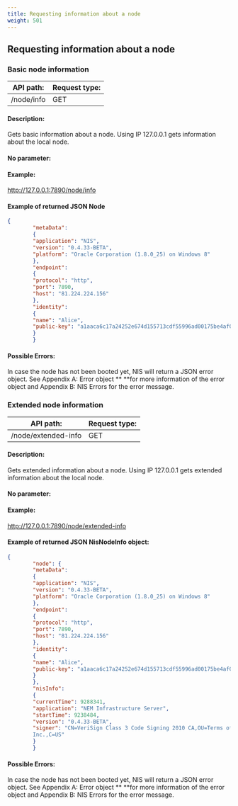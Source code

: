```yaml
---
title: Requesting information about a node
weight: 501
---
```


 
## Requesting information about a node 
### Basic node information 
| API path: | Request type:  |
|------|------|
| /node/info | GET|

 
#### Description: 
Gets basic information about a node. Using IP 127.0.0.1 gets information about the local node.

 
#### No parameter: 
#### Example: 
http://127.0.0.1:7890/node/info

 
#### Example of returned JSON Node 
```json
{
        "metaData":
        {
        "application": "NIS",
        "version": "0.4.33-BETA",
        "platform": "Oracle Corporation (1.8.0_25) on Windows 8"
        },
        "endpoint":
        {
        "protocol": "http",
        "port": 7890,
        "host": "81.224.224.156"
        },
        "identity":
        {
        "name": "Alice",
        "public-key": "a1aaca6c17a24252e674d155713cdf55996ad00175be4af02a20c67b59f9fe8a"
        }
        }
``` 
#### Possible Errors: 
In case the node has not been booted yet, NIS will return a JSON error object. See Appendix A: Error object ** **for more information of the error object and Appendix B: NIS Errors for the error message. 

 
### Extended node information 
| API path: | Request type:  |
|------|------|
| /node/extended-info | GET|

 
#### Description: 
Gets extended information about a node. Using IP 127.0.0.1 gets extended information about the local node.

 
#### No parameter: 
#### Example: 
http://127.0.0.1:7890/node/extended-info

 
#### Example of returned JSON NisNodeInfo object: 
```json
{
        "node": {
        "metaData":
        {
        "application": "NIS",
        "version": "0.4.33-BETA",
        "platform": "Oracle Corporation (1.8.0_25) on Windows 8"
        },
        "endpoint":
        {
        "protocol": "http",
        "port": 7890,
        "host": "81.224.224.156"
        },
        "identity":
        {
        "name": "Alice",
        "public-key": "a1aaca6c17a24252e674d155713cdf55996ad00175be4af02a20c67b59f9fe8a"
        }
        },
        "nisInfo":
        {
        "currentTime": 9288341,
        "application": "NEM Infrastructure Server",
        "startTime": 9238484,
        "version": "0.4.33-BETA",
        "signer": "CN=VeriSign Class 3 Code Signing 2010 CA,OU=Terms of use at https://www.verisign.com/rpa (c)10,OU=VeriSign Trust Network,O=VeriSign\\,
        Inc.,C=US"
        }
        }
``` 
#### Possible Errors: 
In case the node has not been booted yet, NIS will return a JSON error object. See Appendix A: Error object ** **for more information of the error object and Appendix B: NIS Errors for the error message. 

 
